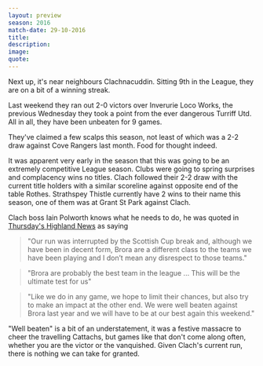 ```yaml
---
layout: preview
season: 2016
match-date: 29-10-2016
title:
description:
image:
quote:
---
```

Next up, it's near neighbours Clachnacuddin. Sitting 9th in the League, they are on a bit of a winning streak.

Last weekend they ran out 2-0 victors over Inverurie Loco Works, the previous Wednesday they took a point from the ever dangerous Turriff Utd. All in all, they have been unbeaten for 9 games.

They've claimed a few scalps this season, not least of which was a 2-2 draw against Cove Rangers last month. Food for thought indeed.

It was apparent very early in the season that this was going to be an extremely competitive League season. Clubs were going to spring surprises and complacency wins no titles. Clach followed their 2-2 draw with the current title holders with a similar scoreline against opposite end of the table Rothes. Strathspey Thistle currently have 2 wins to their name this season, one of them was at Grant St Park against Clach.

Clach boss Iain Polworth knows what he needs to do, he was quoted in [Thursday's Highland News](http://www.highland-news.co.uk/Sport/Football/Only-our-best-will-do-against-rampant-Brora-say-Polworth-25102016.htm) as saying

>"Our run was interrupted by the Scottish Cup break and, although we have been in decent form, Brora are a different class to the teams we have been playing and I don’t mean any disrespect to those teams."

>"Brora are probably the best team in the league ... This will be the ultimate test for us"

>"Like we do in any game, we hope to limit their chances, but also try to make an impact at the other end. We were well beaten against Brora last year and we will have to be at our best again this weekend."

"Well beaten" is a bit of an understatement, it was a festive massacre to cheer the travelling Cattachs, but games like that don't come along often, whether you are the victor or the vanquished. Given Clach's current run, there is nothing we can take for granted.
